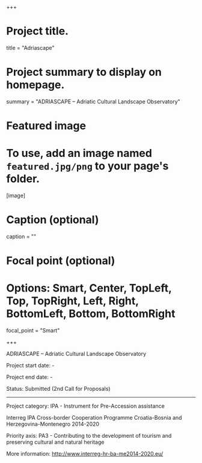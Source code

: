 +++

# Project title.
title = "Adriascape"

# Project summary to display on homepage.
summary = "ADRIASCAPE – Adriatic Cultural Landscape Observatory"

# Featured image
# To use, add an image named `featured.jpg/png` to your page's folder. 
[image]
  # Caption (optional)
  caption = ""

  # Focal point (optional)
  # Options: Smart, Center, TopLeft, Top, TopRight, Left, Right, BottomLeft, Bottom, BottomRight
  focal_point = "Smart"

+++

ADRIASCAPE – Adriatic Cultural Landscape Observatory

Project start date: -

Project end date: -

Status: Submitted (2nd Call for Proposals)

---

Project category: IPA - Instrument for Pre-Accession assistance

Interreg IPA Cross-border Cooperation Programme Croatia-Bosnia and Herzegovina-Montenegro 2014-2020

Priority axis: PA3 - Contributing to the development of tourism and preserving cultural and natural heritage

More information: http://www.interreg-hr-ba-me2014-2020.eu/
